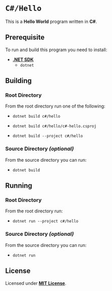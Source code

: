 # `C#/Hello`

This is a **Hello World** program written in **C#**.

## Prerequisite

To run and build this program you need to install:

* [**.NET SDK**](https://dotnet.microsoft.com/)
  * `dotnet`

## Building

### Root Directory

From the root directory run one of the following:

* ```
  dotnet build c#/hello
  ```
* ```
  dotnet build c#/hello/c#-hello.csproj
  ```
* ```
  dotnet build --project c#/hello
  ```

### Source Directory _(optional)_

From the source directory you can run:

* ```
  dotnet build
  ```

## Running

### Root Directory

From the root directory run:

* ```
  dotnet run --project c#/hello
  ```

### Source Directory _(optional)_

From the source directory you can run:

* ```
  dotnet run
  ```

## License

Licensed under [**MIT License**](https://github.com/altersabeh/codes/blob/main/LICENSE).
